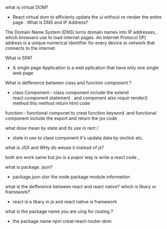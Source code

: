 what is virtual DOM?
* React virtual dom to efficienly updata the ui without re-render the entire page .
   What is DNS and IP Address?

The Domain Name System (DNS) turns domain names into IP addresses, which browsers use to load internet pages.
An Internet Protocol (IP) address is a unique numerical identifier for every device or network that connects to the internet.

What is SPA?
* A single page Application is a web pplication that have only one single web page

What is defference between class and function component ?

* class Component:- class component include the extend react.component statement . and component also requir render() method this method return html code

function:- functional componet to creat function keyword .and functional component include the export and return the jsx code 

what dose mean by state and its use in rect /
* state in use to class component it's updata data by onclick etc.

what is JSX and WHy do weuse it instead of js?

both are work same but jsx is a popor way is write a react code ,


what is package. json?
* package.json stor the node package module informetion 

what is the defference between react and react native? which is libary or framework?

* react is a libary in js and react native is framework

what is the package name you are uing for routing ?
* the package name npm creat-react-router-dom
